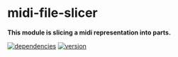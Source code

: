 # midi-file-slicer

**This module is slicing a midi representation into parts.**

[![dependencies](https://img.shields.io/david/chrisguttandin/midi-file-slicer.svg?style=flat-square)](https://github.com/chrisguttandin/midi-file-slicer/network/dependencies)
[![version](https://img.shields.io/npm/v/midi-file-slicer.svg?style=flat-square)](https://www.npmjs.com/package/midi-file-slicer)
